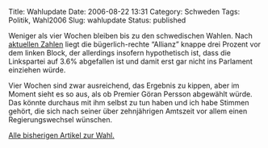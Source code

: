 Title: Wahlupdate
Date: 2006-08-22 13:31
Category: Schweden
Tags: Politik, Wahl2006
Slug: wahlupdate
Status: published

Weniger als vier Wochen bleiben bis zu den schwedischen Wahlen. Nach
[aktuellen Zahlen](http://www.sr.se/Ekot/artikel.asp?artikel=921078)
liegt die bügerlich-rechte “Allianz” knappe drei Prozent vor dem linken
Block, der allerdings insofern hypothetisch ist, dass die Linkspartei
auf 3.6% abgefallen ist und damit erst gar nicht ins Parlament einziehen
würde.

Vier Wochen sind zwar ausreichend, das Ergebnis zu kippen, aber im
Moment sieht es so aus, als ob Premier Göran Persson abgewählt würde.
Das könnte durchaus mit ihm selbst zu tun haben und ich habe Stimmen
gehört, die sich nach seiner über zehnjährigen Amtszeit vor allem einen
Regierungswechsel wünschen.

[Alle bisherigen Artikel zur Wahl.](http://www.fiket.de/tag/wahl2006)

